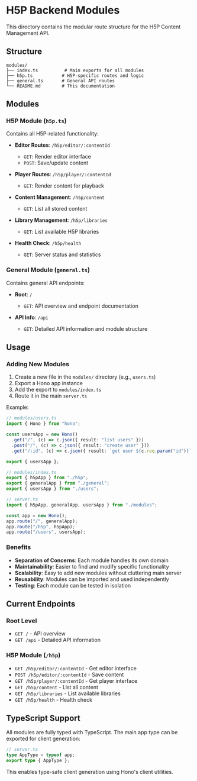 # H5P Backend Modules

This directory contains the modular route structure for the H5P Content Management API.

## Structure

```
modules/
├── index.ts          # Main exports for all modules
├── h5p.ts           # H5P-specific routes and logic
├── general.ts       # General API routes
└── README.md        # This documentation
```

## Modules

### H5P Module (`h5p.ts`)

Contains all H5P-related functionality:

- **Editor Routes**: `/h5p/editor/:contentId`

  - `GET`: Render editor interface
  - `POST`: Save/update content

- **Player Routes**: `/h5p/player/:contentId`

  - `GET`: Render content for playback

- **Content Management**: `/h5p/content`

  - `GET`: List all stored content

- **Library Management**: `/h5p/libraries`

  - `GET`: List available H5P libraries

- **Health Check**: `/h5p/health`
  - `GET`: Server status and statistics

### General Module (`general.ts`)

Contains general API endpoints:

- **Root**: `/`

  - `GET`: API overview and endpoint documentation

- **API Info**: `/api`
  - `GET`: Detailed API information and module structure

## Usage

### Adding New Modules

1. Create a new file in the `modules/` directory (e.g., `users.ts`)
2. Export a Hono app instance
3. Add the export to `modules/index.ts`
4. Route it in the main `server.ts`

Example:

```typescript
// modules/users.ts
import { Hono } from "hono";

const usersApp = new Hono()
  .get("/", (c) => c.json({ result: "list users" }))
  .post("/", (c) => c.json({ result: "create user" }))
  .get("/:id", (c) => c.json({ result: `get user ${c.req.param("id")}` }));

export { usersApp };
```

```typescript
// modules/index.ts
export { h5pApp } from "./h5p";
export { generalApp } from "./general";
export { usersApp } from "./users";
```

```typescript
// server.ts
import { h5pApp, generalApp, usersApp } from "./modules";

const app = new Hono();
app.route("/", generalApp);
app.route("/h5p", h5pApp);
app.route("/users", usersApp);
```

### Benefits

- **Separation of Concerns**: Each module handles its own domain
- **Maintainability**: Easier to find and modify specific functionality
- **Scalability**: Easy to add new modules without cluttering main server
- **Reusability**: Modules can be imported and used independently
- **Testing**: Each module can be tested in isolation

## Current Endpoints

### Root Level

- `GET /` - API overview
- `GET /api` - Detailed API information

### H5P Module (`/h5p`)

- `GET /h5p/editor/:contentId` - Get editor interface
- `POST /h5p/editor/:contentId` - Save content
- `GET /h5p/player/:contentId` - Get player interface
- `GET /h5p/content` - List all content
- `GET /h5p/libraries` - List available libraries
- `GET /h5p/health` - Health check

## TypeScript Support

All modules are fully typed with TypeScript. The main app type can be exported for client generation:

```typescript
// server.ts
type AppType = typeof app;
export type { AppType };
```

This enables type-safe client generation using Hono's client utilities.
